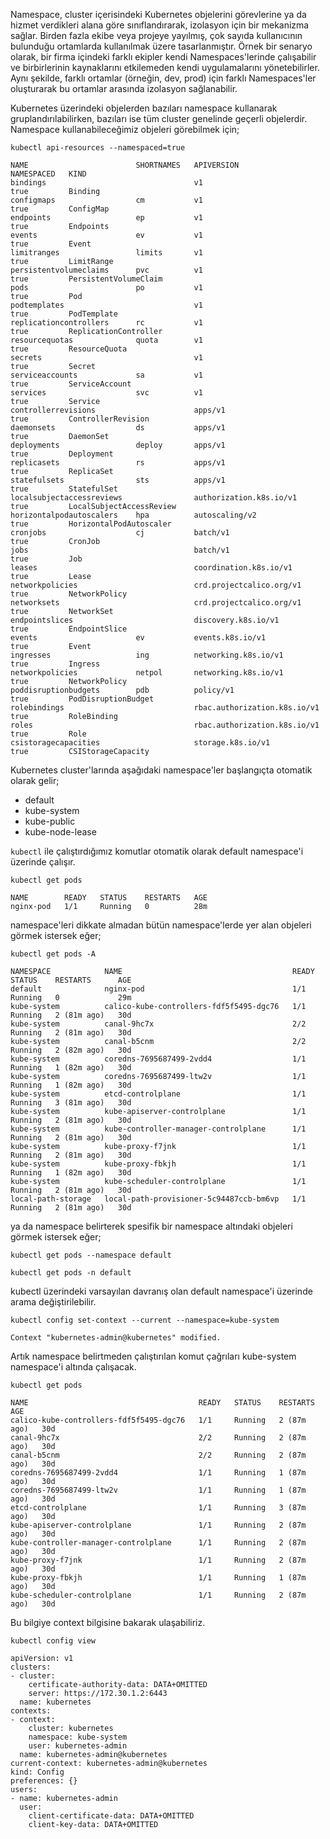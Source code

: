 Namespace, cluster içerisindeki Kubernetes objelerini görevlerine ya da hizmet verdikleri alana göre sınıflandırarak, izolasyon için bir mekanizma sağlar. Birden fazla ekibe veya projeye yayılmış, çok sayıda kullanıcının bulunduğu ortamlarda kullanılmak üzere tasarlanmıştır. Örnek bir senaryo olarak, bir firma içindeki farklı ekipler kendi Namespaces'lerinde çalışabilir ve birbirlerinin kaynaklarını etkilemeden kendi uygulamalarını yönetebilirler. Aynı şekilde, farklı ortamlar (örneğin, dev, prod) için farklı Namespaces'ler oluşturarak bu ortamlar arasında izolasyon sağlanabilir.

Kubernetes üzerindeki objelerden bazıları namespace kullanarak gruplandırılabilirken, bazıları ise tüm cluster genelinde geçerli objelerdir. Namespace kullanabileceğimiz objeleri görebilmek için;

```
kubectl api-resources --namespaced=true

NAME                        SHORTNAMES   APIVERSION                     NAMESPACED   KIND
bindings                                 v1                             true         Binding
configmaps                  cm           v1                             true         ConfigMap
endpoints                   ep           v1                             true         Endpoints
events                      ev           v1                             true         Event
limitranges                 limits       v1                             true         LimitRange
persistentvolumeclaims      pvc          v1                             true         PersistentVolumeClaim
pods                        po           v1                             true         Pod
podtemplates                             v1                             true         PodTemplate
replicationcontrollers      rc           v1                             true         ReplicationController
resourcequotas              quota        v1                             true         ResourceQuota
secrets                                  v1                             true         Secret
serviceaccounts             sa           v1                             true         ServiceAccount
services                    svc          v1                             true         Service
controllerrevisions                      apps/v1                        true         ControllerRevision
daemonsets                  ds           apps/v1                        true         DaemonSet
deployments                 deploy       apps/v1                        true         Deployment
replicasets                 rs           apps/v1                        true         ReplicaSet
statefulsets                sts          apps/v1                        true         StatefulSet
localsubjectaccessreviews                authorization.k8s.io/v1        true         LocalSubjectAccessReview
horizontalpodautoscalers    hpa          autoscaling/v2                 true         HorizontalPodAutoscaler
cronjobs                    cj           batch/v1                       true         CronJob
jobs                                     batch/v1                       true         Job
leases                                   coordination.k8s.io/v1         true         Lease
networkpolicies                          crd.projectcalico.org/v1       true         NetworkPolicy
networksets                              crd.projectcalico.org/v1       true         NetworkSet
endpointslices                           discovery.k8s.io/v1            true         EndpointSlice
events                      ev           events.k8s.io/v1               true         Event
ingresses                   ing          networking.k8s.io/v1           true         Ingress
networkpolicies             netpol       networking.k8s.io/v1           true         NetworkPolicy
poddisruptionbudgets        pdb          policy/v1                      true         PodDisruptionBudget
rolebindings                             rbac.authorization.k8s.io/v1   true         RoleBinding
roles                                    rbac.authorization.k8s.io/v1   true         Role
csistoragecapacities                     storage.k8s.io/v1              true         CSIStorageCapacity

```


Kubernetes cluster'larında aşağıdaki namespace'ler başlangıçta otomatik olarak gelir;
- default
- kube-system
- kube-public
- kube-node-lease

`kubectl` ile çalıştırdığımız komutlar otomatik olarak default namespace'i üzerinde çalışır.

```
kubectl get pods 

NAME        READY   STATUS    RESTARTS   AGE
nginx-pod   1/1     Running   0          28m
```

namespace'leri dikkate almadan bütün namespace'lerde yer alan objeleri görmek istersek eğer;

```
kubectl get pods -A

NAMESPACE            NAME                                      READY   STATUS    RESTARTS      AGE
default              nginx-pod                                 1/1     Running   0             29m
kube-system          calico-kube-controllers-fdf5f5495-dgc76   1/1     Running   2 (81m ago)   30d
kube-system          canal-9hc7x                               2/2     Running   2 (81m ago)   30d
kube-system          canal-b5cnm                               2/2     Running   2 (82m ago)   30d
kube-system          coredns-7695687499-2vdd4                  1/1     Running   1 (82m ago)   30d
kube-system          coredns-7695687499-ltw2v                  1/1     Running   1 (82m ago)   30d
kube-system          etcd-controlplane                         1/1     Running   3 (81m ago)   30d
kube-system          kube-apiserver-controlplane               1/1     Running   2 (81m ago)   30d
kube-system          kube-controller-manager-controlplane      1/1     Running   2 (81m ago)   30d
kube-system          kube-proxy-f7jnk                          1/1     Running   2 (81m ago)   30d
kube-system          kube-proxy-fbkjh                          1/1     Running   1 (82m ago)   30d
kube-system          kube-scheduler-controlplane               1/1     Running   2 (81m ago)   30d
local-path-storage   local-path-provisioner-5c94487ccb-bm6vp   1/1     Running   2 (81m ago)   30d
```

ya da namespace belirterek spesifik bir namespace altındaki objeleri görmek istersek eğer;

```
kubectl get pods --namespace default

kubectl get pods -n default
```


kubectl üzerindeki varsayılan davranış olan default namespace'i üzerinde arama değiştirilebilir.

```
kubectl config set-context --current --namespace=kube-system 

Context "kubernetes-admin@kubernetes" modified.
```

Artık namespace belirtmeden çalıştırılan komut çağrıları kube-system namespace'i altında çalışacak.

```
kubectl get pods 

NAME                                      READY   STATUS    RESTARTS      AGE
calico-kube-controllers-fdf5f5495-dgc76   1/1     Running   2 (87m ago)   30d
canal-9hc7x                               2/2     Running   2 (87m ago)   30d
canal-b5cnm                               2/2     Running   2 (87m ago)   30d
coredns-7695687499-2vdd4                  1/1     Running   1 (87m ago)   30d
coredns-7695687499-ltw2v                  1/1     Running   1 (87m ago)   30d
etcd-controlplane                         1/1     Running   3 (87m ago)   30d
kube-apiserver-controlplane               1/1     Running   2 (87m ago)   30d
kube-controller-manager-controlplane      1/1     Running   2 (87m ago)   30d
kube-proxy-f7jnk                          1/1     Running   2 (87m ago)   30d
kube-proxy-fbkjh                          1/1     Running   1 (87m ago)   30d
kube-scheduler-controlplane               1/1     Running   2 (87m ago)   30d
```

Bu bilgiye context bilgisine bakarak ulaşabiliriz.

```
kubectl config view 

apiVersion: v1
clusters:
- cluster:
    certificate-authority-data: DATA+OMITTED
    server: https://172.30.1.2:6443
  name: kubernetes
contexts:
- context:
    cluster: kubernetes
    namespace: kube-system
    user: kubernetes-admin
  name: kubernetes-admin@kubernetes
current-context: kubernetes-admin@kubernetes
kind: Config
preferences: {}
users:
- name: kubernetes-admin
  user:
    client-certificate-data: DATA+OMITTED
    client-key-data: DATA+OMITTED
```

